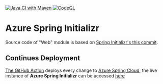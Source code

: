 [![Java CI with Maven](https://github.com/Azure/azure-spring-initializr/actions/workflows/maven.yml/badge.svg)](https://github.com/Azure/azure-spring-initializr/actions/workflows/maven.yml)
[![CodeQL](https://github.com/Azure/azure-spring-initializr/actions/workflows/codeql-analysis.yml/badge.svg)](https://github.com/Azure/azure-spring-initializr/actions/workflows/codeql-analysis.yml)

# Azure Spring Initializr

Source code of "Web" module is based on [Spring Initializr's this commit](https://github.com/spring-io/start.spring.io/commit/a4aa2e77d43bbad8a61646f3a2df6413e021846b). 

## Continues Deployment

[The GitHub Action](https://github.com/Azure/azure-spring-initializr/blob/main/.github/workflows/deploy-to-azure-spring-cloud.yml) deploys every change to [Azure Spring Cloud](https://azure.microsoft.com/en-us/services/spring-cloud/), the live instance of **Azure Spring Initializr** can be accessed [here](https://azure-spring-initializr-dev-azure-spring-initializr.azuremicroservices.io)
